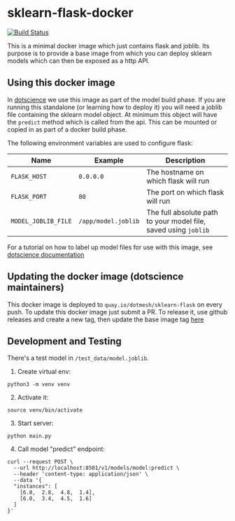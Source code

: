 # sklearn-flask-docker

[![Build Status](https://drone.app.cloud.dotscience.net/api/badges/dotmesh-io/sklearn-flask-docker/status.svg)](https://drone.app.cloud.dotscience.net/dotmesh-io/sklearn-flask-docker)

This is a minimal docker image which just contains flask and joblib. Its purpose is to provide a base image from which you can deploy sklearn models which can then be exposed as a http API.

## Using this docker image
In [dotscience](https://dotscience.com) we use this image as part of the model build phase. If you are running this standalone (or learning how to deploy it) you will need a joblib file containing the sklearn model object. At minimum this object will have the `predict` method which is called from the api. This can be mounted or copied in as part of a docker build phase.

The following environment variables are used to configure flask:

| Name  | Example  | Description  |
|---|---|---|
| `FLASK_HOST`  |  `0.0.0.0` | The hostname on which flask will run  |
| `FLASK_PORT`  | `80`  | The port on which flask will run  |
| `MODEL_JOBLIB_FILE`  | `/app/model.joblib`  | The full absolute path to your model file, saved using `joblib`  |

For a tutorial on how to label up model files for use with this image, see [dotscience documentation](https://docs.dotscience.com/tutorials/hyperparam/)

## Updating the docker image (dotscience maintainers)
This docker image is deployed to `quay.io/dotmesh/sklearn-flask` on every push. To update this docker image just submit a PR. To release it, use github releases and create a new tag, then update the base image tag [here](https://github.com/dotmesh-io/dotscience-agent/blob/master/dockerfiles/sklearn/Dockerfile#L1)


## Development and Testing

There's a test model in `/test_data/model.joblib`.

1. Create virtual env: 
  
  ```
  python3 -m venv venv
  ```


2. Activate it:

  ```
  source venv/bin/activate
  ```

3. Start server:

  ```
  python main.py
  ```

4. Call model "predict" endpoint:
  ```
  curl --request POST \
    --url http://localhost:8501/v1/models/model:predict \
    --header 'content-type: application/json' \
    --data '{
    "instances": [
      [6.8,  2.8,  4.8,  1.4],
      [6.0,  3.4,  4.5,  1.6]
    ]
  }'
```